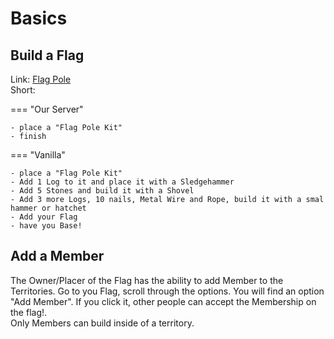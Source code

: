 # Basics

## Build a Flag

Link: [Flag Pole](https://dayz.fandom.com/wiki/Flag_Pole) \
Short:

=== "Our Server"

    - place a "Flag Pole Kit"
    - finish

=== "Vanilla"

    - place a "Flag Pole Kit"
    - Add 1 Log to it and place it with a Sledgehammer
    - Add 5 Stones and build it with a Shovel
    - Add 3 more Logs, 10 nails, Metal Wire and Rope, build it with a smal hammer or hatchet
    - Add your Flag
    - have you Base!

## Add a Member

The Owner/Placer of the Flag has the ability to add Member to the Territories. Go to you Flag, scroll through the options. You will find an option "Add Member". If you click it, other people can accept the Membership on the flag!.\
Only Members can build inside of a territory.
